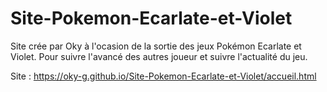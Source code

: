 # Site-Pokemon-Ecarlate-et-Violet
Site crée par Oky à l'ocasion de la sortie des jeux Pokémon Ecarlate et Violet.
Pour suivre l'avancé des autres joueur et suivre l'actualité du jeu.

Site : https://oky-g.github.io/Site-Pokemon-Ecarlate-et-Violet/accueil.html
